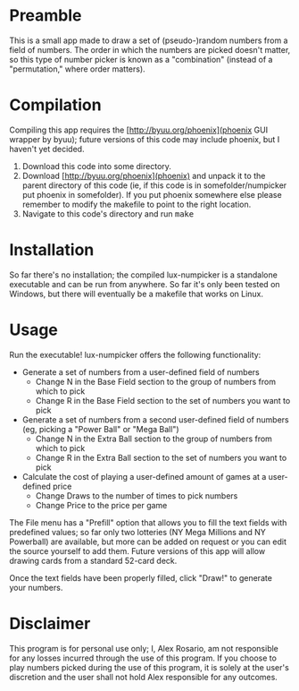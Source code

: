 # Preamble

This is a small app made to draw a set of (pseudo-)random numbers from a field of numbers. The order in which the numbers are picked doesn't matter, so this type of number picker is known as a "combination" (instead of a "permutation," where order matters).

# Compilation

Compiling this app requires the [http://byuu.org/phoenix](phoenix GUI wrapper by byuu); future versions of this code may include phoenix, but I haven't yet decided.

1. Download this code into some directory.
2. Download [http://byuu.org/phoenix](phoenix) and unpack it to the parent directory of this code (ie, if this code is in somefolder/numpicker put phoenix in somefolder). If you put phoenix somewhere else please remember to modify the makefile to point to the right location.
3. Navigate to this code's directory and run <tt>make</tt>

# Installation

So far there's no installation; the compiled lux-numpicker is a standalone executable and can be run from anywhere. So far it's only been tested on Windows, but there will eventually be a makefile that works on Linux.

# Usage

Run the executable! lux-numpicker offers the following functionality:

* Generate a set of numbers from a user-defined field of numbers
	* Change N in the Base Field section to the group of numbers from which to pick
	* Change R in the Base Field section to the set of numbers you want to pick
* Generate a set of numbers from a second user-defined field of numbers (eg, picking a "Power Ball" or "Mega Ball")
	* Change N in the Extra Ball section to the group of numbers from which to pick
	* Change R in the Extra Ball section to the set of numbers you want to pick
* Calculate the cost of playing a user-defined amount of games at a user-defined price
	* Change Draws to the number of times to pick numbers
	* Change Price to the price per game

The File menu has a "Prefill" option that allows you to fill the text fields with predefined values; so far only two lotteries (NY Mega Millions and NY Powerball) are available, but more can be added on request or you can edit the source yourself to add them. Future versions of this app will allow drawing cards from a standard 52-card deck.

Once the text fields have been properly filled, click "Draw!" to generate your numbers.

# Disclaimer

This program is for personal use only; I, Alex Rosario, am not responsible for any losses incurred through the use of this program. If you choose to play numbers picked during the use of this program, it is solely at the user's discretion and the user shall not hold Alex responsible for any outcomes.
